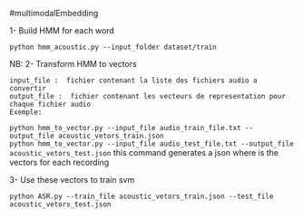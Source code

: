 #multimodalEmbedding

1- Build HMM for each word

   `python hmm_acoustic.py --input_folder dataset/train`
   
   NB:
2- Transform HMM to vectors

    input_file :  fichier contenant la liste des fichiers audio a convertir
    output_file :  fichier contenant les vecteurs de representation pour chaque fichier audio
    Exemple:
   `python hmm_to_vector.py --input_file audio_train_file.txt --output_file acoustic_vetors_train.json`  
    `python hmm_to_vector.py --input_file audio_test_file.txt --output_file acoustic_vetors_test.json`
   this command generates a json where is the vectors for each recording
   
3- Use these vectors to train svm

   `python ASR.py --train_file acoustic_vetors_train.json --test_file  acoustic_vetors_test.json`
